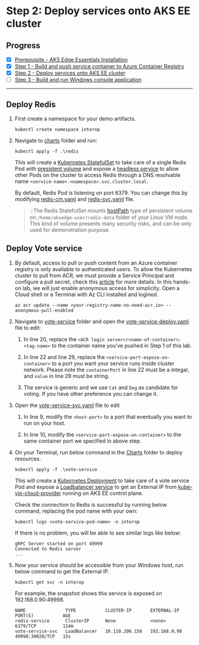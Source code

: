 # Step 2: Deploy services onto AKS EE cluster

## Progress

- [x] [Prerequisite - AKS Edge Essentials Installation](../../install/install.md)
- [x] [Step 1 - Build and push service container to Azure Container Registry](./01_build_and_push.md)
- [X] [Step 2 - Deploy services onto AKS EE cluster](./02_deploy.md)
- [ ] [Step 3 - Build and run Windows console application](./03_win_app.md)

---

## Deploy Redis

1. First create a namespace for your demo artifacts.
   
    ```
    kubectl create namespace interop
    ```

2. Navigate to [charts](../charts/) folder and run:
   
    ```
    kubectl apply -f .\redis
    ```

    This will create a [Kubernetes StatefulSet](https://kubernetes.io/docs/concepts/workloads/controllers/statefulset/) to take care of a single Redis Pod with [presistent volume](https://kubernetes.io/docs/concepts/storage/persistent-volumes/) and expose a [headless service](https://kubernetes.io/docs/concepts/services-networking/service/#headless-services) to allow other Pods on the cluster to access Redis through a DNS resolvable name `<service-name>.<namespace>.svc.cluster.local`.
    
    By default, Redis Pod is listening on port 6379. You can change this by modifying [redis-cm.yaml](../charts/redis/redis-cm.yaml) and [redis-svc.yaml](../charts/redis/redis-svc.yaml) file.

    > 💡The Redis StatefulSet mounts [hostPath](https://kubernetes.io/docs/concepts/storage/volumes/#hostpath) type of persistent volume on `/home/aksedge-user/redis-data` folder of your Linux VM node. This kind of volume presents many security risks, and can be only used for demonstration purpose.

## Deploy Vote service

1. By default, access to pull or push content from an Azure container registry is only available to authenticated users. To allow the Kubernetes cluster to pull from ACR, we must provide a Service Principal and configure a pull secret, check this [article](https://learn.microsoft.com/en-us/azure/container-registry/container-registry-auth-kubernetes) for more details. In this hands-on lab, we will just enable anonymous access for simplicity. Open a Cloud shell or a Terminal with Az CLI installed and logined.

    ```
    az acr update --name <your-registry-name-no-need-acr.io> --anonymous-pull-enabled
    ```

2. Navigate to [vote-service](../charts/vote-service/) folder and open the [vote-service-deploy.yaml](../charts/vote-service/vote-service-deploy.yaml) file to edit:

   1. In line 20, replace the `<ACR login server>/<name-of-container>:<tag-name>` to the container name you've pushed in Step 1 of this lab.

   2. In line 22 and line 29, replace the `<service-port-expose-on-container>` to a port you want your service runs inside cluster network. Please note the `containerPort` in line 22 must be a integar, and `value` in line 29 must be string.
   
   3. The service is generic and we use `Cat` and `Dog` as candidate for voting. If you have other preference you can change it. 

3. Open the [vote-service-svc.yaml](../charts/vote-service/vote-service-svc.yaml) file to edit

   1. In line 9, modify the `<host-port>` to a port that eventually you want to run on your host. 

   2. In line 10, modify the `<service-port-expose-on-container>` to the same container port we specified in above step. 

4. On your Terminal, run below command in the [Charts](../charts/) folder to deploy resources.

    ```
    kubectl apply -f .\vote-service
    ```

    This will create a [Kubernetes Deployment](https://kubernetes.io/docs/concepts/workloads/controllers/deployment/) to take care of a vote service Pod and expose a [Loadbalancer service](https://kubernetes.io/docs/concepts/services-networking/service/#loadbalancer) to get an External IP from [kube-vip-cloud-provider](https://github.com/kube-vip/kube-vip-cloud-provider) running on AKS EE control plane. 
    
    Check the connection to Redis is successful by running below command, replacing the pod name with your own:

    ```
    kubectl logs <vote-service-pod-name> -n interop
    ```

    If there is no problem, you will be able to see similar logs like below:

    ```
    gRPC Server started on port 49999
    Connected to Redis server
    ...
    ```

5. Now your service should be accessible from your Windows host, run below command to get the External IP. 
   
    ```
    kubectl get svc -n interop
    ```

    For example, the snapshot shows this service is exposed on 192.168.0.90:49998. 

    ```
    NAME               TYPE           CLUSTER-IP       EXTERNAL-IP    PORT(S)           AGE
    redis-service      ClusterIP      None             <none>         6379/TCP          114m
    vote-service-svc   LoadBalancer   10.110.206.156   192.168.0.90   49998:30020/TCP   15s
    ```
